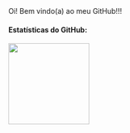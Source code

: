 <div>
Oi! Bem vindo(a) ao meu GitHub!!! </br> 
</div>

<h4>Estatísticas do GitHub:</h4>

<div>
<a href="https://github.com/kmilasantos">
<img height="160em" src="https://github-readme-stats.vercel.app/api/top-langs/?username=kmilasantos&layout=compact&langs_count=7&theme=default&locale=pt-br"/>
</div>
 
<!---
kmilasantos/kmilasantos é um repositório ✨ especial ✨ porque seu `README.md` (este arquivo) aparece no seu perfil do GitHub.
Você pode clicar no link Visualizar para dar uma olhada nas suas alterações.
--->
